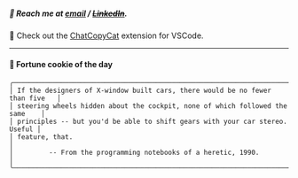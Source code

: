 ##### :calling: Reach me at **[email](mailto:johannes@stenmark.in)** ***/*** **[~~LinkedIn~~](https://www.linkedin.com/in/johannes-stenmark)**.
:feet: Check out the [ChatCopyCat](https://github.com/jstenmark/ChatCopyCat) extension for VSCode.

---
#### :cookie: Fortune cookie of the day
```smalltalk
╭──────────────────────────────────────────────────────────────────────────────╮
│ If the designers of X-window built cars, there would be no fewer than five   │
│ steering wheels hidden about the cockpit, none of which followed the same    │
│ principles -- but you'd be able to shift gears with your car stereo.  Useful │
│ feature, that.                                                               │
│         -- From the programming notebooks of a heretic, 1990.                │
╰──────────────────────────────────────────────────────────────────────────────╯
```
